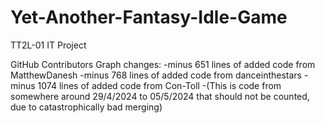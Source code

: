 # Yet-Another-Fantasy-Idle-Game
TT2L-01 IT Project

GitHub Contributors Graph changes:
-minus 651 lines of added code from MatthewDanesh
-minus 768 lines of added code from danceinthestars
-minus 1074 lines of added code from Con-Toll
-(This is code from somewhere around 29/4/2024 to 05/5/2024 that should not be counted, due to catastrophically bad merging)